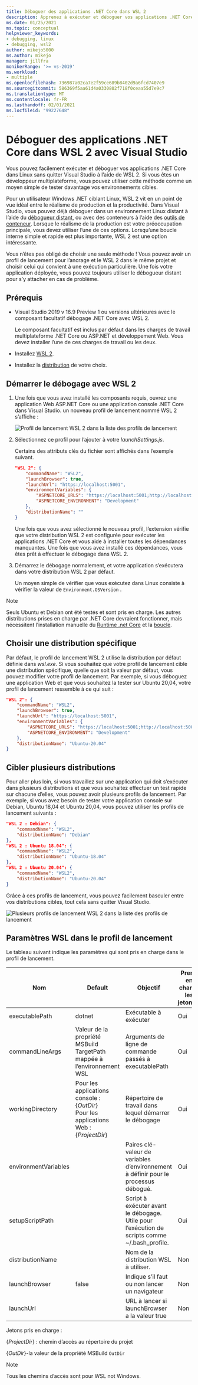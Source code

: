 ```yaml
---
title: Déboguer des applications .NET Core dans WSL 2
description: Apprenez à exécuter et déboguer vos applications .NET Core dans WSL 2 sans quitter Visual Studio.
ms.date: 01/25/2021
ms.topic: conceptual
helpviewer_keywords:
- debugging, linux
- debugging, wsl2
author: mikejo5000
ms.author: mikejo
manager: jillfra
monikerRange: '>= vs-2019'
ms.workload:
- multiple
ms.openlocfilehash: 736987a02ca7e2f59ce689b8402d9a6fcd7407e9
ms.sourcegitcommit: 586369f5aa61d4a0330802f718f0ceaa55d7e9c7
ms.translationtype: MT
ms.contentlocale: fr-FR
ms.lasthandoff: 02/01/2021
ms.locfileid: "99227648"
---
```

# <a name="debug-net-core-apps-in-wsl-2-with-visual-studio"></a>Déboguer des applications .NET Core dans WSL 2 avec Visual Studio

Vous pouvez facilement exécuter et déboguer vos applications .NET Core dans Linux sans quitter Visual Studio à l’aide de WSL 2. Si vous êtes un développeur multiplateforme, vous pouvez utiliser cette méthode comme un moyen simple de tester davantage vos environnements cibles.

Pour un utilisateur Windows .NET ciblant Linux, WSL 2 vit en un point de vue idéal entre le réalisme de production et la productivité. Dans Visual Studio, vous pouvez déjà déboguer dans un environnement Linux distant à l’aide du [débogueur distant](../debugger/remote-debugging-dotnet-core-linux-with-ssh.md), ou avec des conteneurs à l’aide des [outils de conteneur](../containers/overview.md). Lorsque le réalisme de la production est votre préoccupation principale, vous devez utiliser l’une de ces options. Lorsqu’une boucle interne simple et rapide est plus importante, WSL 2 est une option intéressante.

Vous n’êtes pas obligé de choisir une seule méthode ! Vous pouvez avoir un profil de lancement pour l’ancrage et le WSL 2 dans le même projet et choisir celui qui convient à une exécution particulière. Une fois votre application déployée, vous pouvez toujours utiliser le débogueur distant pour s’y attacher en cas de problème.

## <a name="prerequisites"></a>Prérequis

- Visual Studio 2019 v 16.9 Preview 1 ou versions ultérieures avec le composant facultatif débogage .NET Core avec WSL 2.

  Le composant facultatif est inclus par défaut dans les charges de travail multiplateforme .NET Core ou ASP.NET et développement Web. Vous devez installer l’une de ces charges de travail ou les deux.

- Installez [WSL 2](/windows/wsl/about).

- Installez la [distribution](https://aka.ms/wslstore) de votre choix.

## <a name="start-debugging-with-wsl-2"></a>Démarrer le débogage avec WSL 2

1. Une fois que vous avez installé les composants requis, ouvrez une application Web ASP.NET Core ou une application console .NET Core dans Visual Studio. un nouveau profil de lancement nommé WSL 2 s’affiche :

   ![Profil de lancement WSL 2 dans la liste des profils de lancement](media/linux-wsl2-debugging-select-launch-profile.png)

1. Sélectionnez ce profil pour l’ajouter à votre *launchSettings.js*.

   Certains des attributs clés du fichier sont affichés dans l’exemple suivant.

    ```json
    "WSL 2": {
        "commandName": "WSL2",
        "launchBrowser": true,
        "launchUrl": "https://localhost:5001",
        "environmentVariables": {
            "ASPNETCORE_URLS": "https://localhost:5001;http://localhost:5000",
            "ASPNETCORE_ENVIRONMENT": "Development"
        },
        "distributionName": ""
    }
    ```

   Une fois que vous avez sélectionné le nouveau profil, l’extension vérifie que votre distribution WSL 2 est configurée pour exécuter les applications .NET Core et vous aide à installer toutes les dépendances manquantes. Une fois que vous avez installé ces dépendances, vous êtes prêt à effectuer le débogage dans WSL 2.

1. Démarrez le débogage normalement, et votre application s’exécutera dans votre distribution WSL 2 par défaut.

   Un moyen simple de vérifier que vous exécutez dans Linux consiste à vérifier la valeur de `Environment.OSVersion` .

>[!NOTE]
> Seuls Ubuntu et Debian ont été testés et sont pris en charge. Les autres distributions prises en charge par .NET Core devraient fonctionner, mais nécessitent l’installation manuelle du [Runtime .net Core](https://aka.ms/wsldotnet) et la [boucle](https://curl.haxx.se/).

## <a name="choose-a-specific-distribution"></a>Choisir une distribution spécifique

Par défaut, le profil de lancement WSL 2 utilise la distribution par défaut définie dans *wsl.exe*. Si vous souhaitez que votre profil de lancement cible une distribution spécifique, quelle que soit la valeur par défaut, vous pouvez modifier votre profil de lancement. Par exemple, si vous déboguez une application Web et que vous souhaitez la tester sur Ubuntu 20,04, votre profil de lancement ressemble à ce qui suit :

```json
"WSL 2": {
    "commandName": "WSL2",
    "launchBrowser": true,
    "launchUrl": "https://localhost:5001",
    "environmentVariables": {
        "ASPNETCORE_URLS": "https://localhost:5001;http://localhost:5000",
        "ASPNETCORE_ENVIRONMENT": "Development"
    },
    "distributionName": "Ubuntu-20.04"
}
```

## <a name="target-multiple-distributions"></a>Cibler plusieurs distributions

Pour aller plus loin, si vous travaillez sur une application qui doit s’exécuter dans plusieurs distributions et que vous souhaitez effectuer un test rapide sur chacune d’elles, vous pouvez avoir plusieurs profils de lancement. Par exemple, si vous avez besoin de tester votre application console sur Debian, Ubuntu 18,04 et Ubuntu 20,04, vous pouvez utiliser les profils de lancement suivants :

```json
"WSL 2 : Debian": {
    "commandName": "WSL2",
    "distributionName": "Debian"
},
"WSL 2 : Ubuntu 18.04": {
    "commandName": "WSL2",
    "distributionName": "Ubuntu-18.04"
},
"WSL 2 : Ubuntu 20.04": {
    "commandName": "WSL2",
    "distributionName": "Ubuntu-20.04"
}
```

Grâce à ces profils de lancement, vous pouvez facilement basculer entre vos distributions cibles, tout cela sans quitter Visual Studio.

![Plusieurs profils de lancement WSL 2 dans la liste des profils de lancement](media/linux-wsl2-debugging-switch-target-distribution.png)

## <a name="wsl-settings-in-the-launch-profile"></a>Paramètres WSL dans le profil de lancement

Le tableau suivant indique les paramètres qui sont pris en charge dans le profil de lancement.

|Nom|Default|Objectif|Prend en charge les jetons ?|
|-|-|-|-|
|executablePath|dotnet|Exécutable à exécuter|Oui|
|commandLineArgs|Valeur de la propriété MSBuild TargetPath mappée à l’environnement WSL|Arguments de ligne de commande passés à executablePath|Oui|
|workingDirectory|Pour les applications console : {*OutDir*}</br>Pour les applications Web : {*ProjectDir*}|Répertoire de travail dans lequel démarrer le débogage|Oui|
|environmentVariables||Paires clé-valeur de variables d’environnement à définir pour le processus débogué.|Oui|
|setupScriptPath||Script à exécuter avant le débogage. Utile pour l’exécution de scripts comme ~/.bash_profile.|Oui|
|distributionName||Nom de la distribution WSL à utiliser.|Non|
|launchBrowser|false|Indique s’il faut ou non lancer un navigateur|Non|
|launchUrl||URL à lancer si launchBrowser a la valeur true|Non|

Jetons pris en charge :

{*ProjectDir*} : chemin d’accès au répertoire du projet

{*OutDir*}-la valeur de la propriété MSBuild `OutDir`

>[!NOTE]
> Tous les chemins d’accès sont pour WSL not Windows.
